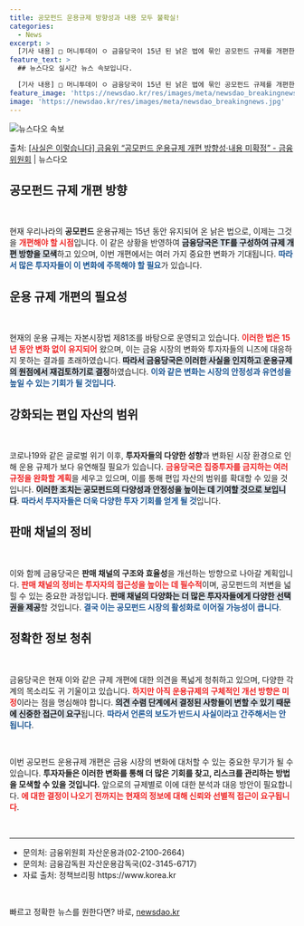 ```yaml
---
title: 공모펀드 운용규제 방향성과 내용 모두 불확실!
categories:
  - News
excerpt: >
  [기사 내용] □ 머니투데이 ㅇ 금융당국이 15년 된 낡은 법에 묶인 공모펀드 규제를 개편한다. ㅇ 현행 공…
feature_text: >
  ## 뉴스다오 실시간 뉴스 속보입니다.

  [기사 내용] □ 머니투데이 ㅇ 금융당국이 15년 된 낡은 법에 묶인 공모펀드 규제를 개편한다. ㅇ 현행 공…
feature_image: 'https://newsdao.kr/res/images/meta/newsdao_breakingnews.jpg'
image: 'https://newsdao.kr/res/images/meta/newsdao_breakingnews.jpg'
---
```


![뉴스다오 속보](https://newsdao.kr/res/images/meta/newsdao_breakingnews.jpg)

<p>출처: <a href="https://newsdao.kr/3574" rel="dofollow">[사실은 이렇습니다] 금융위 “공모펀드 운용규제 개편 방향성·내용 미확정” - 금융위원회</a> | 뉴스다오</p>

<h2 data-ke-size="size26">공모펀드 규제 개편 방향</h2>

<p data-ke-size="size16">&nbsp;</p>

현재 우리나라의 <b>공모펀드</b> 운용규제는 15년 동안 유지되어 온 낡은 법으로, 이제는 그것을 <b><span style="color: #ee2323;">개편해야 할 시점</span></b>입니다. 이 같은 상황을 반영하여 <b><span style="background-color: #21538527;">금융당국은 TF를 구성하여 규제 개편 방향을 모색</span></b>하고 있으며, 이번 개편에서는 여러 가지 중요한 변화가 기대됩니다. <b><span style="color: #1a5490;">따라서 많은 투자자들이 이 변화에 주목해야 할 필요</span></b>가 있습니다.

<h2 data-ke-size="size26">운용 규제 개편의 필요성</h2>

<p data-ke-size="size16">&nbsp;</p>

현재의 운용 규제는 자본시장법 제81조를 바탕으로 운영되고 있습니다. <b><span style="color: #ee2323;">이러한 법은 15년 동안 변화 없이 유지되어</span></b> 왔으며, 이는 금융 시장의 변화와 투자자들의 니즈에 대응하지 못하는 결과를 초래하였습니다. <b><span style="background-color: #21538527;">따라서 금융당국은 이러한 사실을 인지하고 운용규제의 원점에서 재검토하기로 결정</span></b>하였습니다. <b><span style="color: #1a5490;">이와 같은 변화는 시장의 안정성과 유연성을 높일 수 있는 기회가 될 것입니다</span></b>.

<h2 data-ke-size="size26">강화되는 편입 자산의 범위</h2>

<p data-ke-size="size16">&nbsp;</p>

코로나19와 같은 글로벌 위기 이후, <b>투자자들의 다양한 성향</b>과 변화된 시장 환경으로 인해 운용 규제가 보다 유연해질 필요가 있습니다. <b><span style="color: #ee2323;">금융당국은 집중투자를 금지하는 여러 규정을 완화할 계획</span></b>을 세우고 있으며, 이를 통해 편입 자산의 범위를 확대할 수 있을 것입니다. <b><span style="background-color: #21538527;">이러한 조치는 공모펀드의 다양성과 안정성을 높이는 데 기여할 것으로 보입니다</span></b>. <b><span style="color: #1a5490;">따라서 투자자들은 더욱 다양한 투자 기회를 얻게 될 것</span></b>입니다.

<h2 data-ke-size="size26">판매 채널의 정비</h2>

<p data-ke-size="size16">&nbsp;</p>

이와 함께 금융당국은 <b>판매 채널의 구조와 효율성</b>을 개선하는 방향으로 나아갈 계획입니다. <b><span style="color: #ee2323;">판매 채널의 정비는 투자자의 접근성을 높이는 데 필수적</span></b>이며, 공모펀드의 저변을 넓힐 수 있는 중요한 과정입니다. <b><span style="background-color: #21538527;">판매 채널의 다양화는 더 많은 투자자들에게 다양한 선택권을 제공</span></b>할 것입니다. <b><span style="color: #1a5490;">결국 이는 공모펀드 시장의 활성화로 이어질 가능성이 큽니다</span></b>.

<h2 data-ke-size="size26">정확한 정보 청취</h2>

<p data-ke-size="size16">&nbsp;</p>

금융당국은 현재 이와 같은 규제 개편에 대한 의견을 폭넓게 청취하고 있으며, 다양한 각계의 목소리도 귀 기울이고 있습니다. <b><span style="color: #ee2323;">하지만 아직 운용규제의 구체적인 개선 방향은 미정</span></b>이라는 점을 명심해야 합니다. <b><span style="background-color: #21538527;">의견 수렴 단계에서 결정된 사항들이 변할 수 있기 때문에 신중한 접근이 요구</span></b>됩니다. <b><span style="color: #1a5490;">따라서 언론의 보도가 반드시 사실이라고 간주해서는 안 됩니다</span></b>.

<p data-ke-size="size16">&nbsp;</p>

이번 공모펀드 운용규제 개편은 금융 시장의 변화에 대처할 수 있는 중요한 무기가 될 수 있습니다. <b>투자자들은 이러한 변화를 통해 더 많은 기회를 찾고, 리스크를 관리하는 방법을 모색할 수 있을 것입니다.</b> 앞으로의 규제별로 이에 대한 분석과 대응 방안이 필요합니다. <b><span style="color: #ee2323;">에 대한 결정이 나오기 전까지는 현재의 정보에 대해 신뢰와 선별적 접근이 요구됩니다</span></b>. 

<p data-ke-size="size16">&nbsp;</p>

<hr />

<ul>
<li>문의처: 금융위원회 자산운용과(02-2100-2664)</li>
<li>문의처: 금융감독원 자산운용감독국(02-3145-6717)</li>
<li>자료 출처: 정책브리핑 https://www.korea.kr</li>
</ul>

<p data-ke-size="size16">&nbsp;</p> 

빠르고 정확한 뉴스를 원한다면? 바로, <a href="https://newsdao.kr" rel="dofollow">newsdao.kr</a>


